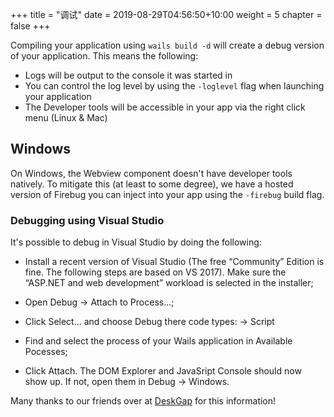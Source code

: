 +++
title = "调试"
date = 2019-08-29T04:56:50+10:00
weight = 5
chapter = false
+++

Compiling your application using `wails build -d` will create a debug version of your application. This means the following:

- Logs will be output to the console it was started in
- You can control the log level by using the `-loglevel` flag when launching your application
- The Developer tools will be accessible in your app via the right click menu (Linux & Mac)

## Windows

On Windows, the Webview component doesn't have developer tools natively. To mitigate this (at least to some degree), we have a hosted version of Firebug you can inject into your app using the `-firebug` build flag.

### Debugging using Visual Studio

It's possible to debug in Visual Studio by doing the following:

- Install a recent version of Visual Studio (The free “Community” Edition is fine. The following steps are based on VS 2017). Make sure the “ASP.NET and web development” workload is selected in the installer;

- Open Debug -> Attach to Process...;

- Click Select... and choose Debug there code types: -> Script

- Find and select the process of your Wails application in Available Pocesses;

- Click Attach. The DOM Explorer and JavaSript Console should now show up. If not, open them in Debug -> Windows.

Many thanks to our friends over at [DeskGap](https://deskgap.com/devtools/) for this information!
